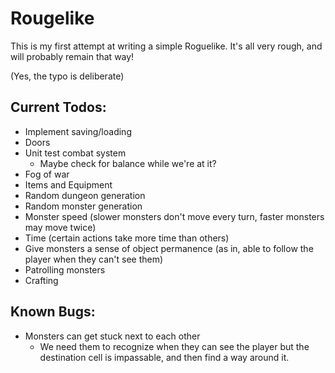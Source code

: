 ﻿# Rougelike

This is my first attempt at writing a simple Roguelike. It's all very rough, and will probably remain that way!

(Yes, the typo is deliberate)

## Current Todos:

- Implement saving/loading
- Doors
- Unit test combat system
	- Maybe check for balance while we're at it?
- Fog of war
- Items and Equipment
- Random dungeon generation
- Random monster generation
- Monster speed (slower monsters don't move every turn, faster monsters may move twice)
- Time (certain actions take more time than others)
- Give monsters a sense of object permanence (as in, able to follow the player when they can't see them)
- Patrolling monsters
- Crafting

## Known Bugs:

- Monsters can get stuck next to each other
    - We need them to recognize when they can see the player but the destination cell is impassable, and then find a way around it.
